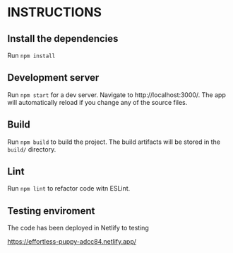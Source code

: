 # INSTRUCTIONS


## Install the dependencies 

Run `npm install`

## Development server

Run `npm start` for a dev server. Navigate to http://localhost:3000/. The app will automatically reload if you change any of the source files.


## Build

Run `npm build` to build the project. The build artifacts will be stored in the `build/` directory.

## Lint

Run `npm lint` to refactor code witn ESLint.

## Testing enviroment

The code has been deployed in Netlify to testing

https://effortless-puppy-adcc84.netlify.app/

